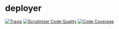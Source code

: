 deployer
========

[![Travis](https://travis-ci.org/WebcookDev/deployer.png?branch=master)](https://travis-ci.org/WebcookDev/deployer.png?branch=master)
[![Scrutinizer Code Quality](https://scrutinizer-ci.com/g/WebcookDev/deployer/badges/quality-score.png?b=master)](https://scrutinizer-ci.com/g/WebcookDev/deployer/?branch=master)
[![Code Coverage](https://scrutinizer-ci.com/g/WebcookDev/deployer/badges/coverage.png?b=master)](https://scrutinizer-ci.com/g/WebcookDev/deployer/?branch=master)
